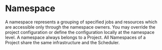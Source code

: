 # Namespace

A namespace represents a grouping of specified jobs and resources which are accessible only through the namespace owners. 
You may override the project configuration or define the configuration locally at the namespace level. A namespace always 
belongs to a Project. All Namespaces of a Project share the same infrastructure and the Scheduler. 
